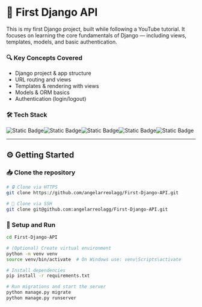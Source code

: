 # 🚀 First Django API
This is my first Django project, built while following a YouTube tutorial.
It focuses on learning the core fundamentals of Django — including views, templates, models, and basic authentication.

### 🔍 Key Concepts Covered
- Django project & app structure
- URL routing and views
- Templates & rendering with views
- Models & ORM basics
- Authentication (login/logout)

### 🛠️ Tech Stack
![Static Badge](https://img.shields.io/badge/python-g?style=for-the-badge&logo=python&logoColor=%23ffc74b&color=%23286897)![Static Badge](https://img.shields.io/badge/django-g?style=for-the-badge&logo=django&logoColor=%2300a273&color=%23003627)![Static Badge](https://img.shields.io/badge/sqlite-g?style=for-the-badge&logo=sqlite&logoColor=%23ffffff&color=%230079c5)![Static Badge](https://img.shields.io/badge/pip-g?style=for-the-badge&logo=pypi&logoColor=%23ffffff&color=%23ffa600)![Static Badge](https://img.shields.io/badge/git-g?style=for-the-badge&logo=git&logoColor=%23ffffff&color=%23fa4b3a)


---

## ⚙️ Getting Started

### 📥 Clone the repository
```bash
# 🔒 Clone via HTTPS
git clone https://github.com/angelarreolagg/First-Django-API.git

# 🔑 Clone via SSH
git clone git@github.com:angelarreolagg/First-Django-API.git
```

### 🔧 Setup and Run 
```bash
cd First-Django-API

# (Optional) Create virtual environment
python -m venv venv
source venv/bin/activate  # On Windows use: venv\Scripts\activate

# Install dependencies
pip install -r requirements.txt

# Run migrations and start the server
python manage.py migrate
python manage.py runserver

```